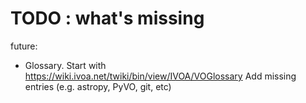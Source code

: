 # TODO : what's missing



future:
 - Glossary. Start with https://wiki.ivoa.net/twiki/bin/view/IVOA/VOGlossary
   Add missing entries (e.g. astropy, PyVO, git, etc)

